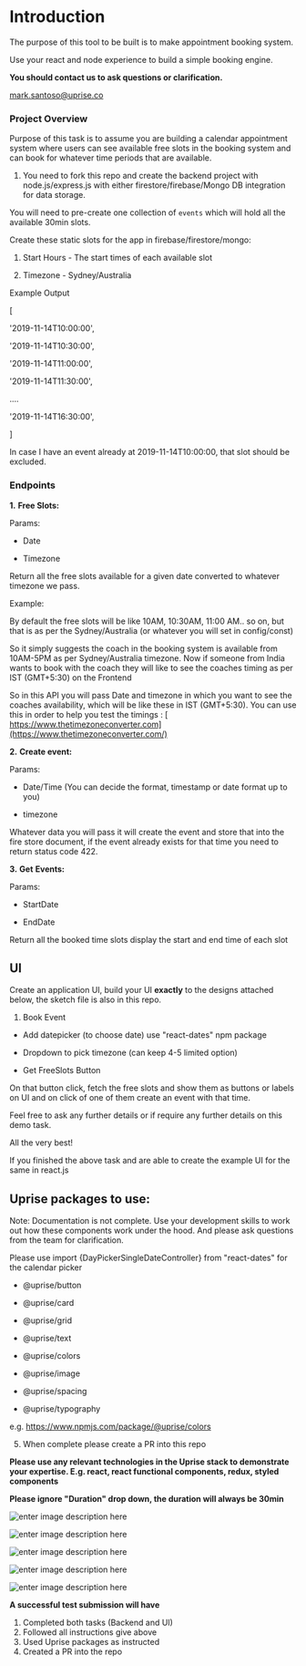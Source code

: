 
  

# Introduction #

  

The purpose of this tool to be built is to make appointment booking system.  

Use your react and node experience to build a simple booking engine.


**You should contact us to ask questions or clarification.**

  
mark.santoso@uprise.co

  
### Project Overview ###

Purpose of this task is to assume you are building a calendar appointment system where users can see available free slots in the booking system and can book for whatever time periods that are available.

1. You need to fork this repo and create the backend project with node.js/express.js with either firestore/firebase/Mongo DB integration for data storage. 

You will need to pre-create one collection of `events` which will hold all the available 30min slots.


Create these static slots for the app in firebase/firestore/mongo:

  
1. Start Hours - The start times of each available slot

4. Timezone - Sydney/Australia


Example Output

[

'2019-11-14T10:00:00',

'2019-11-14T10:30:00',

'2019-11-14T11:00:00',

'2019-11-14T11:30:00',

....

'2019-11-14T16:30:00',

]

  

In case I have an event already at 2019-11-14T10:00:00, that slot should be excluded.

### Endpoints ###

**1.**  **Free Slots:**
  

Params:

- Date

- Timezone

 
  
Return all the free slots available for a given date converted to whatever timezone we pass.

  
Example:


By default the free slots will be like 10AM, 10:30AM, 11:00 AM.. so on, but that is as per the Sydney/Australia (or whatever you will set in config/const)

  

So it simply suggests the coach in the booking system is available from 10AM-5PM as per Sydney/Australia timezone. Now if someone from India wants to book with the coach they will like to see the coaches timing as per IST (GMT+5:30) on the Frontend

  

So in this API you will pass Date and timezone in which you want to see the coaches availability, which will be like these in IST (GMT+5:30). You can use this in order to help you test the timings : [​https://www.thetimezoneconverter.com](https://www.thetimezoneconverter.com/)

  
 

**2.**  **Create event:**

Params:

- Date/Time (You can decide the format, timestamp or date format up to you)

- timezone

 
Whatever data you will pass it will create the event and store that into the fire store document, if the event already exists for that time you need to return status code 422.


**3.**  **Get**​ **Events:**

Params:

- StartDate

- EndDate


Return all the booked time slots display the start and end time of each slot


## UI

  

Create an application UI, build your UI **exactly** to the designs attached below, the sketch file is also in this repo.

  

1. Book Event

- Add datepicker (to choose date) use "react-dates" npm package

- Dropdown to pick timezone (can keep 4-5 limited option)

- Get FreeSlots Button

  

On that button click, fetch the free slots and show them as buttons or labels on UI and on click of one of them create an event with that time.

  

Feel free to ask any further details or if require any further details on this demo task.

  

All the very best!

If you finished the above task and are able to create the example UI for the same in react.js

  

## Uprise packages to use:

  

Note: Documentation is not complete. Use your development skills to work out how these components work under the hood. And please ask questions from the team for clarification.

  

Please use import {DayPickerSingleDateController} from "react-dates" for the calendar picker

  

- @uprise/button

- @uprise/card

- @uprise/grid

- @uprise/text

- @uprise/colors

- @uprise/image

- @uprise/spacing

- @uprise/typography

  

e.g. https://www.npmjs.com/package/@uprise/colors

  

5. When complete please create a PR into this repo

  

**Please use any relevant technologies in the Uprise stack to demonstrate your expertise. E.g. react, react functional components, redux, styled components**

**Please ignore "Duration" drop down, the duration will always be 30min**

![enter image description here](https://uprise-tech-support.s3-ap-southeast-2.amazonaws.com/1+%282%29.png)

![enter image description here](https://uprise-tech-support.s3-ap-southeast-2.amazonaws.com/2+%282%29.png)

![enter image description here](https://uprise-tech-support.s3-ap-southeast-2.amazonaws.com/3+%282%29.png)

![enter image description here](https://uprise-tech-support.s3-ap-southeast-2.amazonaws.com/4+%281%29.png)

  

![enter image description here](https://uprise-tech-support.s3-ap-southeast-2.amazonaws.com/5+%281%29.png)


**A successful test submission will have**

 1. Completed both tasks (Backend and UI)
 2. Followed all instructions give above
 3. Used Uprise packages as instructed
 4. Created a PR into the repo
